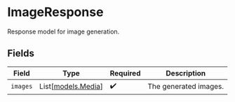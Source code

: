 # ImageResponse

Response model for image generation.


## Fields

| Field                                    | Type                                     | Required                                 | Description                              |
| ---------------------------------------- | ---------------------------------------- | ---------------------------------------- | ---------------------------------------- |
| `images`                                 | List[[models.Media](../models/media.md)] | :heavy_check_mark:                       | The generated images.                    |